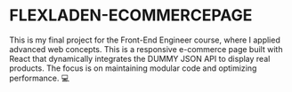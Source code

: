 # FLEXLADEN-ECOMMERCEPAGE

This is my final project for the Front-End Engineer course, where I applied advanced web concepts. This is a responsive e-commerce page built with React that dynamically integrates the DUMMY JSON API to display real products. The focus is on maintaining modular code and optimizing performance. 💻
